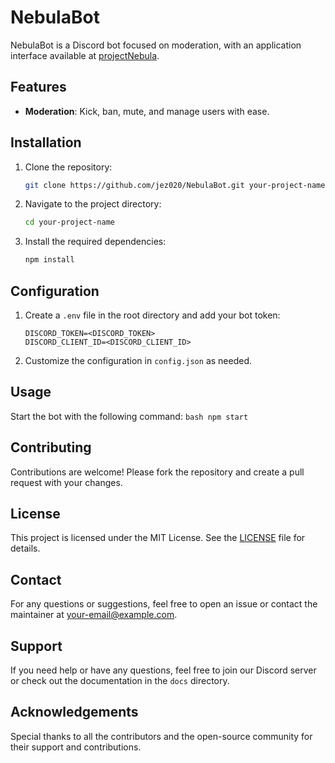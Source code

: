 # NebulaBot
NebulaBot is a Discord bot focused on moderation, with an application interface 
available at [projectNebula](https://github.com/jez020/projectNebula).

## Features

- **Moderation**: Kick, ban, mute, and manage users with ease.

## Installation

1. Clone the repository:
    ```bash
    git clone https://github.com/jez020/NebulaBot.git your-project-name
    ```
2. Navigate to the project directory:
    ```bash
    cd your-project-name
    ```
3. Install the required dependencies:
    ```bash
    npm install
    ```

## Configuration

1. Create a `.env` file in the root directory and add your bot token:
    ```
    DISCORD_TOKEN=<DISCORD_TOKEN>
    DISCORD_CLIENT_ID=<DISCORD_CLIENT_ID>
    ```
2. Customize the configuration in `config.json` as needed.

## Usage

Start the bot with the following command:
    ```bash
    npm start
    ```

## Contributing

Contributions are welcome! Please fork the repository and create a pull request 
with your changes.

## License

This project is licensed under the MIT License. See the [LICENSE](LICENSE) file 
for details.

## Contact

For any questions or suggestions, feel free to open an issue or contact the 
maintainer at your-email@example.com.

## Support

If you need help or have any questions, feel free to join our Discord server or 
check out the documentation in the `docs` directory.

## Acknowledgements

Special thanks to all the contributors and the open-source community for their 
support and contributions.